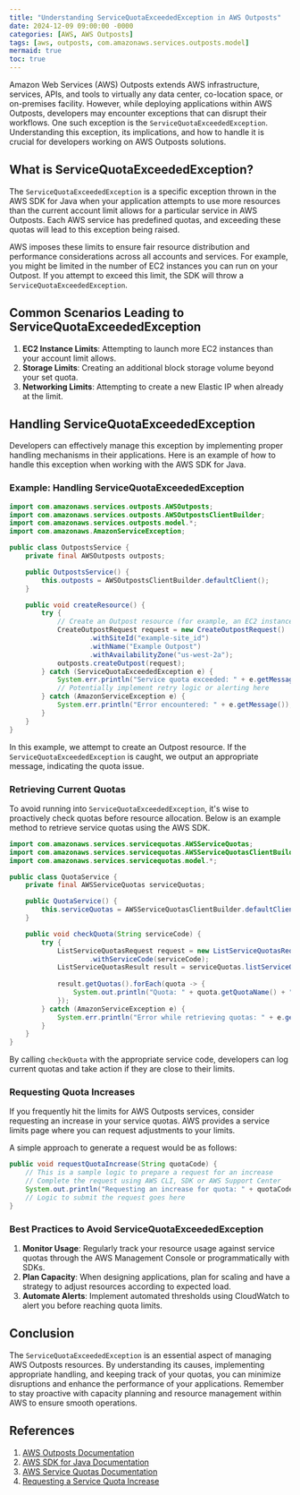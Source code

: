 ```yaml
---
title: "Understanding ServiceQuotaExceededException in AWS Outposts"
date: 2024-12-09 09:00:00 -0000
categories: [AWS, AWS Outposts]
tags: [aws, outposts, com.amazonaws.services.outposts.model]
mermaid: true
toc: true
---
```



Amazon Web Services (AWS) Outposts extends AWS infrastructure, services, APIs, and tools to virtually any data center, co-location space, or on-premises facility. However, while deploying applications within AWS Outposts, developers may encounter exceptions that can disrupt their workflows. One such exception is the `ServiceQuotaExceededException`. Understanding this exception, its implications, and how to handle it is crucial for developers working on AWS Outposts solutions.

## What is ServiceQuotaExceededException?

The `ServiceQuotaExceededException` is a specific exception thrown in the AWS SDK for Java when your application attempts to use more resources than the current account limit allows for a particular service in AWS Outposts. Each AWS service has predefined quotas, and exceeding these quotas will lead to this exception being raised.

AWS imposes these limits to ensure fair resource distribution and performance considerations across all accounts and services. For example, you might be limited in the number of EC2 instances you can run on your Outpost. If you attempt to exceed this limit, the SDK will throw a `ServiceQuotaExceededException`.

## Common Scenarios Leading to ServiceQuotaExceededException

1. **EC2 Instance Limits**: Attempting to launch more EC2 instances than your account limit allows.
2. **Storage Limits**: Creating an additional block storage volume beyond your set quota.
3. **Networking Limits**: Attempting to create a new Elastic IP when already at the limit.

## Handling ServiceQuotaExceededException

Developers can effectively manage this exception by implementing proper handling mechanisms in their applications. Here is an example of how to handle this exception when working with the AWS SDK for Java.

### Example: Handling ServiceQuotaExceededException

```java
import com.amazonaws.services.outposts.AWSOutposts;
import com.amazonaws.services.outposts.AWSOutpostsClientBuilder;
import com.amazonaws.services.outposts.model.*;
import com.amazonaws.AmazonServiceException;

public class OutpostsService {
    private final AWSOutposts outposts;

    public OutpostsService() {
        this.outposts = AWSOutpostsClientBuilder.defaultClient();
    }

    public void createResource() {
        try {
            // Create an Outpost resource (for example, an EC2 instance)
            CreateOutpostRequest request = new CreateOutpostRequest()
                    .withSiteId("example-site_id")
                    .withName("Example Outpost")
                    .withAvailabilityZone("us-west-2a");
            outposts.createOutpost(request);
        } catch (ServiceQuotaExceededException e) {
            System.err.println("Service quota exceeded: " + e.getMessage());
            // Potentially implement retry logic or alerting here
        } catch (AmazonServiceException e) {
            System.err.println("Error encountered: " + e.getMessage());
        }
    }
}
```

In this example, we attempt to create an Outpost resource. If the `ServiceQuotaExceededException` is caught, we output an appropriate message, indicating the quota issue.

### Retrieving Current Quotas

To avoid running into `ServiceQuotaExceededException`, it's wise to proactively check quotas before resource allocation. Below is an example method to retrieve service quotas using the AWS SDK.

```java
import com.amazonaws.services.servicequotas.AWSServiceQuotas;
import com.amazonaws.services.servicequotas.AWSServiceQuotasClientBuilder;
import com.amazonaws.services.servicequotas.model.*;

public class QuotaService {
    private final AWSServiceQuotas serviceQuotas;

    public QuotaService() {
        this.serviceQuotas = AWSServiceQuotasClientBuilder.defaultClient();
    }

    public void checkQuota(String serviceCode) {
        try {
            ListServiceQuotasRequest request = new ListServiceQuotasRequest()
                    .withServiceCode(serviceCode);
            ListServiceQuotasResult result = serviceQuotas.listServiceQuotas(request);
            
            result.getQuotas().forEach(quota -> {
                System.out.println("Quota: " + quota.getQuotaName() + ", Limit: " + quota.getValue());
            });
        } catch (AmazonServiceException e) {
            System.err.println("Error while retrieving quotas: " + e.getMessage());
        }
    }
}
```

By calling `checkQuota` with the appropriate service code, developers can log current quotas and take action if they are close to their limits.

### Requesting Quota Increases

If you frequently hit the limits for AWS Outposts services, consider requesting an increase in your service quotas. AWS provides a service limits page where you can request adjustments to your limits.

A simple approach to generate a request would be as follows:

```java
public void requestQuotaIncrease(String quotaCode) {
    // This is a sample logic to prepare a request for an increase
    // Complete the request using AWS CLI, SDK or AWS Support Center
    System.out.println("Requesting an increase for quota: " + quotaCode);
    // Logic to submit the request goes here
}
```

### Best Practices to Avoid ServiceQuotaExceededException

1. **Monitor Usage**: Regularly track your resource usage against service quotas through the AWS Management Console or programmatically with SDKs.
2. **Plan Capacity**: When designing applications, plan for scaling and have a strategy to adjust resources according to expected load.
3. **Automate Alerts**: Implement automated thresholds using CloudWatch to alert you before reaching quota limits.

## Conclusion

The `ServiceQuotaExceededException` is an essential aspect of managing AWS Outposts resources. By understanding its causes, implementing appropriate handling, and keeping track of your quotas, you can minimize disruptions and enhance the performance of your applications. Remember to stay proactive with capacity planning and resource management within AWS to ensure smooth operations.

## References

1. [AWS Outposts Documentation](https://docs.aws.amazon.com/outposts/latest/userguide/what-is-outposts.html)
2. [AWS SDK for Java Documentation](https://docs.aws.amazon.com/sdk-for-java/latest/developer-guide/home.html)
3. [AWS Service Quotas Documentation](https://docs.aws.amazon.com/servicequotas/latest/userguide/what-is-aws-service-quotas.html)
4. [Requesting a Service Quota Increase](https://docs.aws.amazon.com/servicequotas/latest/userguide/request-quota-increment.html)